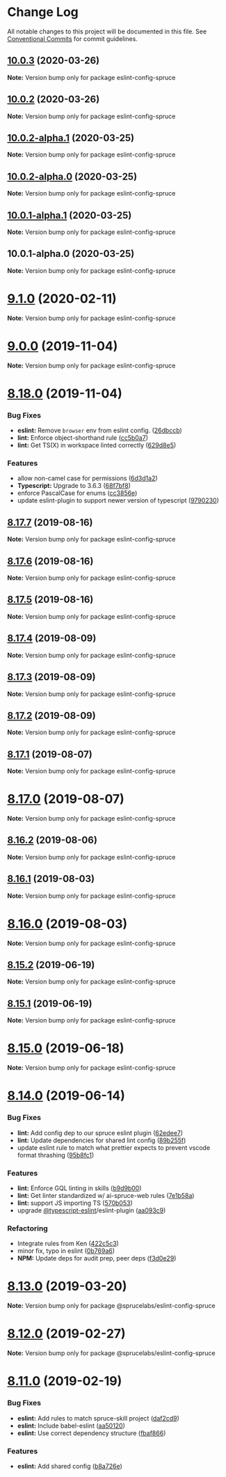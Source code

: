 # Change Log

All notable changes to this project will be documented in this file.
See [Conventional Commits](https://conventionalcommits.org) for commit guidelines.

## [10.0.3](https://github.com/sprucelabsai/workspace.sprucebot-skills-kit/compare/v10.0.2...v10.0.3) (2020-03-26)

**Note:** Version bump only for package eslint-config-spruce





## [10.0.2](https://github.com/sprucelabsai/workspace.sprucebot-skills-kit/compare/v10.0.2-alpha.1...v10.0.2) (2020-03-26)

**Note:** Version bump only for package eslint-config-spruce





## [10.0.2-alpha.1](https://github.com/sprucelabsai/workspace.sprucebot-skills-kit/compare/v10.0.2-alpha.0...v10.0.2-alpha.1) (2020-03-25)

**Note:** Version bump only for package eslint-config-spruce





## [10.0.2-alpha.0](https://github.com/sprucelabsai/workspace.sprucebot-skills-kit/compare/v10.0.1-alpha.1...v10.0.2-alpha.0) (2020-03-25)

**Note:** Version bump only for package eslint-config-spruce





## [10.0.1-alpha.1](https://github.com/sprucelabsai/workspace.sprucebot-skills-kit/compare/v10.0.1-alpha.0...v10.0.1-alpha.1) (2020-03-25)

**Note:** Version bump only for package eslint-config-spruce





## 10.0.1-alpha.0 (2020-03-25)

**Note:** Version bump only for package eslint-config-spruce





# [9.1.0](https://github.com/sprucelabsai/workspace.sprucebot-skills-kit/compare/v9.0.0...v9.1.0) (2020-02-11)

**Note:** Version bump only for package eslint-config-spruce





# [9.0.0](https://github.com/sprucelabsai/workspace.sprucebot-skills-kit/compare/v8.18.0...v9.0.0) (2019-11-04)

**Note:** Version bump only for package eslint-config-spruce





# [8.18.0](https://github.com/sprucelabsai/workspace.sprucebot-skills-kit/compare/v8.17.7...v8.18.0) (2019-11-04)


### Bug Fixes

* **eslint:** Remove `browser` env from eslint config. ([26dbccb](https://github.com/sprucelabsai/workspace.sprucebot-skills-kit/commit/26dbccb))
* **lint:** Enforce object-shorthand rule ([cc5b0a7](https://github.com/sprucelabsai/workspace.sprucebot-skills-kit/commit/cc5b0a7))
* **lint:** Get TS(X) in workspace linted correctly ([629d8e5](https://github.com/sprucelabsai/workspace.sprucebot-skills-kit/commit/629d8e5))


### Features

* allow non-camel case for permissions ([6d3d1a2](https://github.com/sprucelabsai/workspace.sprucebot-skills-kit/commit/6d3d1a2))
* **Typescript:** Upgrade to 3.6.3 ([68f7bf8](https://github.com/sprucelabsai/workspace.sprucebot-skills-kit/commit/68f7bf8))
* enforce PascalCase for enums ([cc3856e](https://github.com/sprucelabsai/workspace.sprucebot-skills-kit/commit/cc3856e))
* update eslint-plugin to support newer version of typescript ([9790230](https://github.com/sprucelabsai/workspace.sprucebot-skills-kit/commit/9790230))





## [8.17.7](https://github.com/sprucelabsai/workspace.sprucebot-skills-kit/compare/v8.17.6...v8.17.7) (2019-08-16)

**Note:** Version bump only for package eslint-config-spruce





## [8.17.6](https://github.com/sprucelabsai/workspace.sprucebot-skills-kit/compare/v8.17.5...v8.17.6) (2019-08-16)

**Note:** Version bump only for package eslint-config-spruce





## [8.17.5](https://github.com/sprucelabsai/workspace.sprucebot-skills-kit/compare/v8.17.4...v8.17.5) (2019-08-16)

**Note:** Version bump only for package eslint-config-spruce





## [8.17.4](https://github.com/sprucelabsai/workspace.sprucebot-skills-kit/compare/v8.17.3...v8.17.4) (2019-08-09)

**Note:** Version bump only for package eslint-config-spruce





## [8.17.3](https://github.com/sprucelabsai/workspace.sprucebot-skills-kit/compare/v8.17.2...v8.17.3) (2019-08-09)

**Note:** Version bump only for package eslint-config-spruce





## [8.17.2](https://github.com/sprucelabsai/workspace.sprucebot-skills-kit/compare/v8.17.1...v8.17.2) (2019-08-09)

**Note:** Version bump only for package eslint-config-spruce





## [8.17.1](https://github.com/sprucelabsai/workspace.sprucebot-skills-kit/compare/v8.17.0...v8.17.1) (2019-08-07)

**Note:** Version bump only for package eslint-config-spruce





# [8.17.0](https://github.com/sprucelabsai/workspace.sprucebot-skills-kit/compare/v8.16.2...v8.17.0) (2019-08-07)

**Note:** Version bump only for package eslint-config-spruce





## [8.16.2](https://github.com/sprucelabsai/workspace.sprucebot-skills-kit/compare/v8.16.1...v8.16.2) (2019-08-06)

**Note:** Version bump only for package eslint-config-spruce





## [8.16.1](https://github.com/sprucelabsai/workspace.sprucebot-skills-kit/compare/v8.16.0...v8.16.1) (2019-08-03)

**Note:** Version bump only for package eslint-config-spruce





# [8.16.0](https://github.com/sprucelabsai/workspace.sprucebot-skills-kit/compare/v8.15.2...v8.16.0) (2019-08-03)

**Note:** Version bump only for package eslint-config-spruce





## [8.15.2](https://github.com/sprucelabsai/workspace.sprucebot-skills-kit/compare/v8.15.1...v8.15.2) (2019-06-19)

**Note:** Version bump only for package eslint-config-spruce





## [8.15.1](https://github.com/sprucelabsai/workspace.sprucebot-skills-kit/compare/v8.15.0...v8.15.1) (2019-06-19)

**Note:** Version bump only for package eslint-config-spruce





# [8.15.0](https://github.com/sprucelabsai/workspace.sprucebot-skills-kit/compare/v8.14.0...v8.15.0) (2019-06-18)

**Note:** Version bump only for package eslint-config-spruce





# [8.14.0](https://github.com/sprucelabsai/workspace.sprucebot-skills-kit/compare/v8.13.0...v8.14.0) (2019-06-14)


### Bug Fixes

* **lint:** Add config dep to our spruce eslint plugin ([62edee7](https://github.com/sprucelabsai/workspace.sprucebot-skills-kit/commit/62edee7))
* **lint:** Update dependencies for shared lint config ([89b255f](https://github.com/sprucelabsai/workspace.sprucebot-skills-kit/commit/89b255f))
* update eslint rule to match what prettier expects to prevent vscode format thrashing ([95b8fc1](https://github.com/sprucelabsai/workspace.sprucebot-skills-kit/commit/95b8fc1))


### Features

* **lint:** Enforce GQL linting in skills ([b9d9b00](https://github.com/sprucelabsai/workspace.sprucebot-skills-kit/commit/b9d9b00))
* **lint:** Get linter standardized w/ ai-spruce-web rules ([7e1b58a](https://github.com/sprucelabsai/workspace.sprucebot-skills-kit/commit/7e1b58a))
* **lint:** support JS importing TS ([570b053](https://github.com/sprucelabsai/workspace.sprucebot-skills-kit/commit/570b053))
* upgrade [@typescript-eslint](https://github.com/typescript-eslint)/eslint-plugin ([aa093c9](https://github.com/sprucelabsai/workspace.sprucebot-skills-kit/commit/aa093c9))


### Refactoring

* Integrate rules from Ken ([422c5c3](https://github.com/sprucelabsai/workspace.sprucebot-skills-kit/commit/422c5c3))
* minor fix, typo in eslint ([0b769a6](https://github.com/sprucelabsai/workspace.sprucebot-skills-kit/commit/0b769a6))
* **NPM:** Update deps for audit prep, peer deps ([f3d0e29](https://github.com/sprucelabsai/workspace.sprucebot-skills-kit/commit/f3d0e29))





# [8.13.0](https://github.com/sprucelabsai/workspace.sprucebot-skills-kit/compare/v8.12.0...v8.13.0) (2019-03-20)

**Note:** Version bump only for package @sprucelabs/eslint-config-spruce





# [8.12.0](https://github.com/sprucelabsai/workspace.sprucebot-skills-kit/compare/v8.11.0...v8.12.0) (2019-02-27)

**Note:** Version bump only for package @sprucelabs/eslint-config-spruce





# [8.11.0](https://github.com/sprucelabsai/workspace.sprucebot-skills-kit/compare/v8.10.1...v8.11.0) (2019-02-19)


### Bug Fixes

* **eslint:** Add rules to match spruce-skill project ([daf2cd9](https://github.com/sprucelabsai/workspace.sprucebot-skills-kit/commit/daf2cd9))
* **eslint:** Include babel-eslint ([aa50120](https://github.com/sprucelabsai/workspace.sprucebot-skills-kit/commit/aa50120))
* **eslint:** Use correct dependency structure ([fbaf866](https://github.com/sprucelabsai/workspace.sprucebot-skills-kit/commit/fbaf866))


### Features

* **eslint:** Add shared config ([b8a726e](https://github.com/sprucelabsai/workspace.sprucebot-skills-kit/commit/b8a726e))

